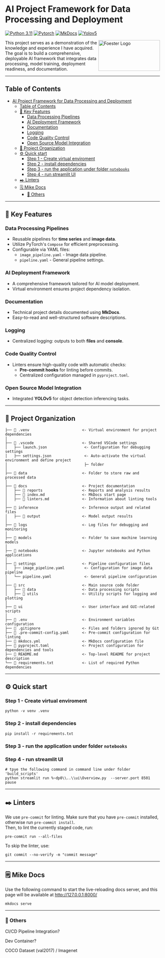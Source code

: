 # AI Project Framework for Data Processing and Deployment

[![Python 3.11](https://img.shields.io/badge/python-3.11-blue.svg)](https://www.python.org/downloads/release/python-3110/)
[![Pytorch](https://img.shields.io/badge/pytorch-compose-orange.svg)](https://pytorch.org/vision/0.19/generated/torchvision.transforms.Compose.html)
[![MkDocs](https://img.shields.io/badge/MkDocs-green.svg)](https://squidfunk.github.io/mkdocs-material/getting-started/)
[![Yolov5](https://img.shields.io/badge/Yolo-v5-blue.svg)](https://github.com/ultralytics/yolov5)

<img align="right"
src=""
alt="Foester Logo" width=200 height=100>

This project serves as a demonstration of the knowledge and experience I have acquired. The goal is to build a comprehensive, deployable AI framework that integrates data processing, model training, deployment readiness, and documentation.

---

## Table of Contents

- [AI Project Framework for Data Processing and Deployment](#ai-project-framework-for-data-processing-and-deployment)
  - [Table of Contents](#table-of-contents)
  - [📌 Key Features](#-key-features)
    - [Data Processing Pipelines](#data-processing-pipelines)
    - [AI Deployment Framework](#ai-deployment-framework)
    - [Documentation](#documentation)
    - [Logging](#logging)
    - [Code Quality Control](#code-quality-control)
    - [Open Source Model Integration](#open-source-model-integration)
  - [📂 Project Organization](#-project-organization)
  - [⚙️ Quick start](#️-quick-start)
    - [Step 1 - Create virtual enviroment](#step-1---create-virtual-enviroment)
    - [Step 2 - install dependencies](#step-2---install-dependencies)
    - [Step 3 - run the application under folder `notebooks`](#step-3---run-the-application-under-folder-notebooks)
    - [Step 4 - run streamlit UI](#step-4---run-streamlit-ui)
  - [✒️ Linters](#️-linters)
  - [🗒️ Mike Docs](#️-mike-docs)
    - [📜 Others](#-others)

---

## 📌 Key Features

### Data Processing Pipelines

- Reusable pipelines for **time series** and **image data**.  
- Utilize PyTorch's `Compose` for efficient preprocessing.  
- Configurable via YAML files:  
  - `image_pipeline.yaml` - Image data pipeline.  
  - `pipeline.yaml` - General pipeline settings.  

### AI Deployment Framework

- A comprehensive framework tailored for AI model deployment.  
- Virtual environment ensures project dependency isolation.

### Documentation

- Technical project details documented using **MkDocs**.  
- Easy-to-read and well-structured software descriptions.

### Logging

- Centralized logging: outputs to both **files** and **console**.  

### Code Quality Control

- Linters ensure high-quality code with automatic checks:
  - **Pre-commit hooks** for linting before commits.  
  - Centralized configuration managed in `pyproject.toml`.

### Open Source Model Integration

- Integrated **YOLOv5** for object detection inferencing tasks.

---

## 📂 Project Organization
  
    ├── 📂 .venv                        <- Virtual environment for project dependencies
    │
    ├── 📂 .vscode                      <- Shared VSCode settings
    │   ├── launch.json                 <- Configuration for debugging settings
    │   ├── settings.json               <- Auto-activate the virtual environment and define project
    │                                   ├─ folder
    │
    ├── 📂 data                         <- Folder to store raw and processed data
    │
    ├── 📂 docs                         <- Project documentation
    │   ├── 📂 reports                  <- Reports and analysis results
    │   ├── 📃 index.md                 <- MkDocs start page
    │   ├── 📃 linters.md               <- Information about linting tools
    │
    ├── 📂 inference                    <- Inference output and related files
    │   ├── 📂 output                   <- Model output results
    │
    ├── 📂 logs                         <- Log files for debugging and monitoring
    │
    ├── 📂 models                       <- Folder to save machine learning models
    │
    ├── 📂 notebooks                    <- Jupyter notebooks and Python applications
    │
    ├── 📂 settings                     <- Pipeline configuration files
    │   ├── image_pipeline.yaml         <- Configuration for image data pipeline
    │   └── pipeline.yaml               <- General pipeline configuration
    │
    ├── 📂 src                          <- Main source code folder
    │   ├── 📂 data                     <- Data processing scripts
    │   ├── 📂 utils                    <- Utility scripts for logging and plotting
    │
    ├── 📂 ui                           <- User interface and GUI-related scripts
    │
    ├── 📃 .env                         <- Environment variables configuration
    ├── 📃 .gitignore                   <- Files and folders ignored by Git
    ├── 📃 .pre-commit-config.yaml      <- Pre-commit configuration for linting
    ├── 📃 mkdocs.yml                   <- MkDocs configuration file
    ├── 📃 pyproject.toml               <- Project configuration for dependencies and tools
    ├── 📃 README.md                    <- Top-level README for project description
    └── 📃 requirements.txt             <- List of required Python dependencies

---

## ⚙️ Quick start

### Step 1 - Create virtual enviroment

    python -v venv .venv

### Step 2 - install dependencies

    pip install -r requirements.txt

### Step 3 - run the application under folder `notebooks`

### Step 4 - run streamlit UI

    # tpye the following command in command line under folder 'build_scripts'
    python streamlit run %~dp0\\..\\ui\Overview.py  --server.port 8501
    pause

---

## ✒️ Linters

We use `pre-commit` for linting. Make sure that you have `pre-commit` installed, otherwise run `pre-commit install`.  
Then, to lint the currently staged code, run:

    pre-commit run --all-files

To skip the linter, use:

    git commit --no-verify -m "commit message"

---

## 🗒️ Mike Docs

Use the following command to start the live-reloading docs server, and this page will be available at <http://127.0.0.1:8000/>

    mkdocs serve

---

### 📜 Others

CI/CD Pipeline Integration?

Dev Container?

COCO Dataset (val2017) / Imagenet
